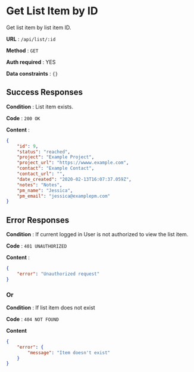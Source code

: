 # Get List Item by ID

Get list item by list item ID.

**URL** : `/api/list/:id`

**Method** : `GET`

**Auth required** : YES

**Data constraints** : `{}`

## Success Responses

**Condition** : List item exists.

**Code** : `200 OK`

**Content** : 

```json
{
    "id": 9,
    "status": "reached",
    "project": "Example Project",
    "project_url": "https://wwww.example.com",
    "contact": "Example Contact",
    "contact_url": "",
    "date_created": "2020-02-13T16:07:37.059Z",
    "notes": "Notes",
    "pm_name": "Jessica",
    "pm_email": "jessica@examplepm.com"
}
```

## Error Responses

**Condition** : If current logged in User is not authorized to view the list item.

**Code** : `401 UNAUTHORIZED`

**Content** : 

```json
{
    "error": "Unauthorized request"
}
```

### Or

**Condition** : If list item does not exist

**Code** : `404 NOT FOUND`

**Content**

```json
{
    "error": {
        "message": "Item doesn't exist"
    }
}
```
